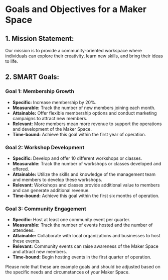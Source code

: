 # Goals and Objectives for a Maker Space

## 1. Mission Statement:

Our mission is to provide a community-oriented workspace where individuals can explore their creativity, learn new skills, and bring their ideas to life.

## 2. SMART Goals:

### Goal 1: Membership Growth

- **Specific:** Increase membership by 20%.
- **Measurable:** Track the number of new members joining each month.
- **Attainable:** Offer flexible membership options and conduct marketing campaigns to attract new members.
- **Relevant:** More members mean more revenue to support the operations and development of the Maker Space.
- **Time-bound:** Achieve this goal within the first year of operation.

### Goal 2: Workshop Development

- **Specific:** Develop and offer 10 different workshops or classes.
- **Measurable:** Track the number of workshops or classes developed and offered.
- **Attainable:** Utilize the skills and knowledge of the management team and members to develop these workshops.
- **Relevant:** Workshops and classes provide additional value to members and can generate additional revenue.
- **Time-bound:** Achieve this goal within the first six months of operation.

### Goal 3: Community Engagement

- **Specific:** Host at least one community event per quarter.
- **Measurable:** Track the number of events hosted and the number of attendees.
- **Attainable:** Collaborate with local organizations and businesses to host these events.
- **Relevant:** Community events can raise awareness of the Maker Space and attract new members.
- **Time-bound:** Begin hosting events in the first quarter of operation.

Please note that these are example goals and should be adjusted based on the specific needs and circumstances of your Maker Space.
